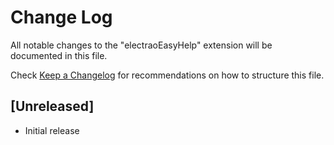 # Change Log

All notable changes to the "electraoEasyHelp" extension will be documented in this file.

Check [Keep a Changelog](http://keepachangelog.com/) for recommendations on how to structure this file.

## [Unreleased]

- Initial release